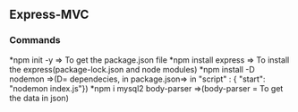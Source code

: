 ## Express-MVC

### Commands 
 *npm init -y            => To get the package.json file
 *npm install express    => To install the express(package-lock.json and node modules)
 *npm install -D nodemon =>(D= dependecies, in package.json=> in "script" : { "start": "nodemon index.js"})
 *npm i mysql2 body-parser =>(body-parser = To get the data in json)
 
